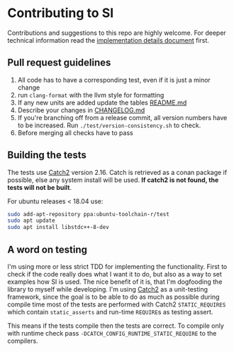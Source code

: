 # Contributing to SI

Contributions and suggestions to this repo are highly welcome. For deeper technical information read the [implementation details document](doc/implementation-details.md) first.

## Pull request guidelines

1.  All code has to have a corresponding test, even if it is just a minor change
2.  run `clang-format` with the llvm style for formatting 
3.  If any new units are added update the tables [README.md](README.md)
4.  Describe your changes in [CHANGELOG.md](CHANGELOG.md)
5.  If you're branching off from a release commit, all version numbers have to be increased. Run `./test/version-consistency.sh` to check. 
6.  Before merging all checks have to pass

## Building the tests

The tests use [Catch2](https://github.com/catchorg/Catch2) version 2.16. Catch is retrieved as a conan package if possible, else any system install will be used. **If catch2 is not found, the tests will not be built**. 

For ubuntu releases < 18.04 use:

```bash
sudo add-apt-repository ppa:ubuntu-toolchain-r/test
sudo apt update
sudo apt install libstdc++-8-dev
```

## A word on testing

I'm using more or less strict TDD for implementing the functionality. First to check if the code really does what I want it to do, but also as a way to set examples how SI is used. The nice benefit of it is, that I'm dogfooding the library to myself while developing. I'm using [Catch2](https://github.com/catchorg/Catch2) as a unit-testing framework, since the goal is to be able to do as much as possible during compile time most of the tests are performed with Catch2 `STATIC_REQUIRES` which contain `static_asserts` and run-time `REQUIRE`s as testing assert.

This means if the tests compile then the tests are correct. To compile only with runtime check pass `-DCATCH_CONFIG_RUNTIME_STATIC_REQUIRE` to the compilers.
